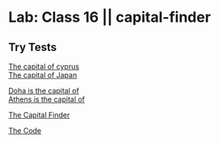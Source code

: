 # Lab: Class 16 || capital-finder

## Try Tests

[The capital of cyprus](https://capital-finder-ecgdwsokw-leenaalzaben.vercel.app/api/capital-finder?country=cyprus) <br>
[The capital of Japan](https://capital-finder-ecgdwsokw-leenaalzaben.vercel.app/api/capital-finder?country=Japan)

[Doha is the capital of ](https://capital-finder-ecgdwsokw-leenaalzaben.vercel.app/api/capital-finder?capital=Doha)<br>
[Athens is the capital of ](https://capital-finder-ecgdwsokw-leenaalzaben.vercel.app/api/capital-finder?capital=athens)

[The Capital Finder](https://capital-finder-ecgdwsokw-leenaalzaben.vercel.app/api/capital-finder)

[The Code](../serverless-functions/api/capital-finder.py)